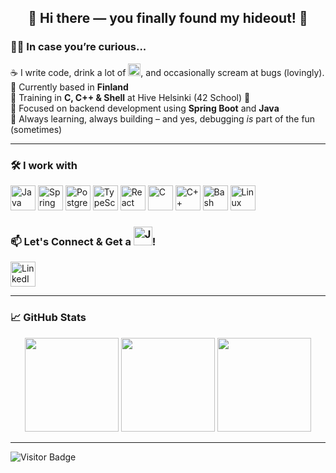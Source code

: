 <h2 align="center">👋 Hi there — you finally found my hideout! 🌸</h2>

### 👩‍💻 In case you’re curious...
☕ I write code, drink a lot of <img src="https://cdn.jsdelivr.net/gh/devicons/devicon/icons/java/java-original.svg" height="20" alt="Java" />, and occasionally scream at bugs (lovingly).  
📍 Currently based in **Finland**   
🧠 Training in **C, C++ & Shell** at Hive Helsinki (42 School) 🧪  
🎯 Focused on backend development using **Spring Boot** and **Java**  
🌱 Always learning, always building – and yes, debugging *is* part of the fun (sometimes)

---
### 🛠️ I work with

<p align="left">
  <img src="https://cdn.jsdelivr.net/gh/devicons/devicon/icons/java/java-original.svg" height="40" alt="Java" />
  <img src="https://cdn.jsdelivr.net/gh/devicons/devicon/icons/spring/spring-original.svg" height="40" alt="Spring" />
  <img src="https://cdn.jsdelivr.net/gh/devicons/devicon/icons/postgresql/postgresql-original.svg" height="40" alt="PostgreSQL" />
  <img src="https://cdn.jsdelivr.net/gh/devicons/devicon/icons/typescript/typescript-original.svg" height="40" alt="TypeScript" />
  <img src="https://cdn.jsdelivr.net/gh/devicons/devicon/icons/react/react-original.svg" height="40" alt="React" />
  <img src="https://cdn.jsdelivr.net/gh/devicons/devicon/icons/c/c-original.svg" height="40" alt="C" />
  <img src="https://cdn.jsdelivr.net/gh/devicons/devicon/icons/cplusplus/cplusplus-original.svg" height="40" alt="C++" />
  <img src="https://cdn.jsdelivr.net/gh/devicons/devicon/icons/bash/bash-original.svg" height="40" alt="Bash" />
  <img src="https://cdn.jsdelivr.net/gh/devicons/devicon/icons/linux/linux-original.svg" height="40" alt="Linux" />
</p>

### 📫 Let's Connect & Get a <img src="https://cdn.jsdelivr.net/gh/devicons/devicon/icons/java/java-original.svg" height="30" alt="Java" />!

<p align="left">
  <a href="https://www.linkedin.com/in/hiennguyen95/" target="_blank">
    <img src="https://cdn.jsdelivr.net/gh/devicons/devicon/icons/linkedin/linkedin-original.svg" height="40" alt="LinkedIn" />
  </a>
</p>

---

### 📈 GitHub Stats

<div align="center">
  <img src="https://github-readme-stats.vercel.app/api/top-langs/?username=novth17&layout=compact&theme=radical" height="150"/>
  <img src="https://github-readme-stats.vercel.app/api?username=novth17&show_icons=true&theme=radical" height="150"/>
  <img src="https://github-readme-streak-stats.herokuapp.com/?user=novth17&theme=radical" height="150"/>
</div>


---

![Visitor Badge](https://komarev.com/ghpvc/?username=novth17&style=flat-square)

